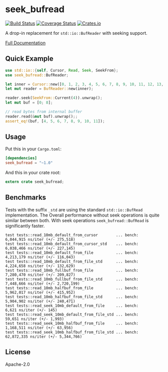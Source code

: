 # seek_bufread

[![Build Status](https://travis-ci.org/gcarq/seek_bufread.svg?branch=master)](https://travis-ci.org/gcarq/seek_bufread) [![Coverage Status](https://coveralls.io/repos/github/gcarq/seek_bufread/badge.svg?branch=master)](https://coveralls.io/github/gcarq/seek_bufread?branch=master) [![Crates.io](https://img.shields.io/crates/v/seek_bufread.svg)](https://crates.io/crates/seek_bufread/)


A drop-in replacement for `std::io::BufReader` with seeking support.

[Full Documentation](https://gcarq.github.io/seek_bufread)

## Quick Example

```rust
use std::io::{self, Cursor, Read, Seek, SeekFrom};
use seek_bufread::BufReader;

let inner = Cursor::new([0, 1, 2, 3, 4, 5, 6, 7, 8, 9, 10, 11, 12, 13, 14, 15, 16]);
let mut reader = BufReader::new(inner);

reader.seek(SeekFrom::Current(4)).unwrap();
let mut buf = [0; 8];

// read bytes from internal buffer
reader.read(&mut buf).unwrap();;
assert_eq!(buf, [4, 5, 6, 7, 8, 9, 10, 11]);
```

## Usage

Put this in your `Cargo.toml`:

```toml
[dependencies]
seek_bufread = "~1.0"
```

And this in your crate root:

```rust
extern crate seek_bufread;
```

## Benchmarks

Tests with the suffix `_std` are using the standard `std::io::BufRead`
implementation. The Overall performance without seek operations is
quite similar between both. With seek operations ``seek_bufread::BufRead``
is significantly faster.

```
test tests::read_10mb_default_from_cursor        ... bench:   6,044,915 ns/iter (+/- 275,518)
test tests::read_10mb_default_from_cursor_std    ... bench:   6,038,466 ns/iter (+/- 227,145)
test tests::read_10mb_default_from_file          ... bench:   4,213,179 ns/iter (+/- 116,043)
test tests::read_10mb_default_from_file_std      ... bench:   4,224,658 ns/iter (+/- 132,629)
test tests::read_10mb_fullbuf_from_file          ... bench:   7,280,470 ns/iter (+/- 209,827)
test tests::read_10mb_fullbuf_from_file_std      ... bench:   7,448,666 ns/iter (+/- 2,720,199)
test tests::read_10mb_halfbuf_from_file          ... bench:   5,962,017 ns/iter (+/- 415,952)
test tests::read_10mb_halfbuf_from_file_std      ... bench:   5,904,902 ns/iter (+/- 240,471)
test tests::read_seek_10mb_default_from_file     ... bench:       6,621 ns/iter (+/- 145)
test tests::read_seek_10mb_default_from_file_std ... bench:      59,651 ns/iter (+/- 1,993)
test tests::read_seek_10mb_halfbuf_from_file     ... bench:   1,168,511 ns/iter (+/- 63,956)
test tests::read_seek_10mb_halfbuf_from_file_std ... bench:  62,872,335 ns/iter (+/- 5,344,766)
```

## License

Apache-2.0